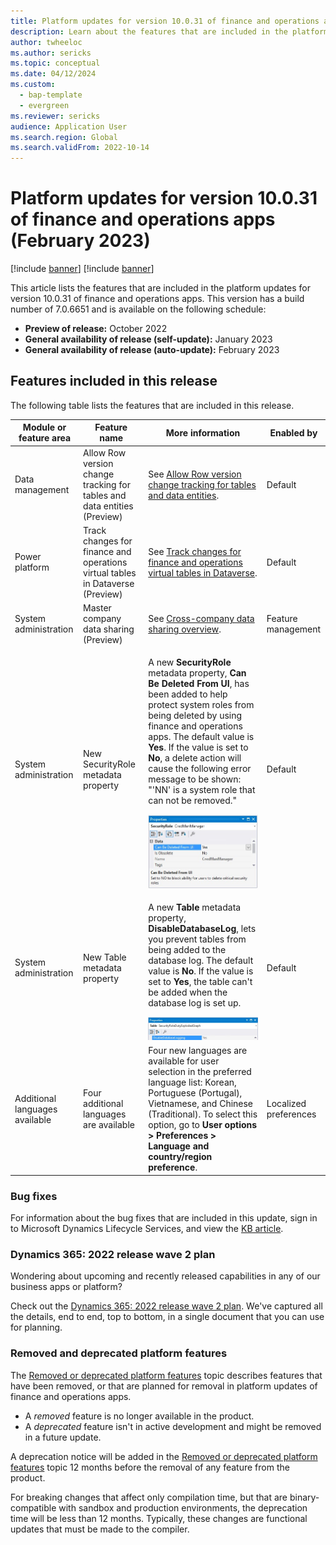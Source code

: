 ```yaml
---
title: Platform updates for version 10.0.31 of finance and operations apps (February 2023)
description: Learn about the features that are included in the platform updates for version 10.0.31 of finance and operations apps released in February 2023.
author: twheeloc
ms.author: sericks
ms.topic: conceptual
ms.date: 04/12/2024
ms.custom: 
  - bap-template
  - evergreen
ms.reviewer: sericks
audience: Application User
ms.search.region: Global
ms.search.validFrom: 2022-10-14
---
```


# Platform updates for version 10.0.31 of finance and operations apps (February 2023)

[!include [banner](../../../finance/includes/banner.md)]
[!include [banner](../../../finance/includes/preview-banner.md)]

This article lists the features that are included in the platform updates for version 10.0.31 of finance and operations apps. This version has a build number of 7.0.6651 and is available on the following schedule:

- **Preview of release:** October 2022
- **General availability of release (self-update):** January 2023
- **General availability of release (auto-update):** February 2023

## Features included in this release

The following table lists the features that are included in this release.

| Module or feature area | Feature name | More information | Enabled by |
|---|---|---|---|
| Data management | Allow Row version change tracking for tables and data entities (Preview) | See [Allow Row version change tracking for tables and data entities](../../dev-itpro/data-entities/rowversion-change-track.md). | Default |
| Power platform | Track changes for finance and operations virtual tables in Dataverse (Preview) | See [Track changes for finance and operations virtual tables in Dataverse](../../dev-itpro/power-platform/track-changes-fin-ops-virtual-table.md). | Default |
| System administration | Master company data sharing (Preview) | See [Cross-company data sharing overview](../../dev-itpro/sysadmin/srs-overview.md). | Feature management |
| System administration | New SecurityRole metadata property | <p>A new **SecurityRole** metadata property, **Can Be Deleted From UI**, has been added to help protect system roles from being deleted by using finance and operations apps. The default value is **Yes**. If the value is set to **No**, a delete action will cause the following error message to be shown: "'NN' is a system role that can not be removed."</p>[![Can Be Deleted From UI property.](../../dev-itpro/media/CanBeDeletedFromUI.jpg)](../../dev-itpro/media/CanBeDeletedFromUI.jpg) | Default |
| System administration | New Table metadata property | <p>A new **Table** metadata property, **DisableDatabaseLog**, lets you prevent tables from being added to the database log. The default value is **No**. If the value is set to **Yes**, the table can't be added when the database log is set up.</p>[![DisableDatabaseLog property.](../../dev-itpro/media/DisableDatabaseLogging.jpg)](../../dev-itpro/media/DisableDatabaseLogging.jpg) | Default | 
|Additional languages available | Four additional languages are available | Four new languages are available for user selection in the preferred language list: Korean, Portuguese (Portugal), Vietnamese, and Chinese (Traditional). To select this option, go to **User options \> Preferences \> Language and country/region preference**. | Localized preferences |

### Bug fixes

For information about the bug fixes that are included in this update, sign in to Microsoft Dynamics Lifecycle Services, and view the [KB article](https://fix.lcs.dynamics.com/Issue/Details?bugId=775925).

### Dynamics 365: 2022 release wave 2 plan

Wondering about upcoming and recently released capabilities in any of our business apps or platform?

Check out the [Dynamics 365: 2022 release wave 2 plan](/dynamics365-release-plan/2022wave2/). We've captured all the details, end to end, top to bottom, in a single document that you can use for planning.

### Removed and deprecated platform features

The [Removed or deprecated platform features](removed-deprecated-features-platform-updates.md) topic describes features that have been removed, or that are planned for removal in platform updates of finance and operations apps.

- A *removed* feature is no longer available in the product.
- A *deprecated* feature isn't in active development and might be removed in a future update.

A deprecation notice will be added in the [Removed or deprecated platform features](removed-deprecated-features-platform-updates.md) topic 12 months before the removal of any feature from the product.

For breaking changes that affect only compilation time, but that are binary-compatible with sandbox and production environments, the deprecation time will be less than 12 months. Typically, these changes are functional updates that must be made to the compiler.
